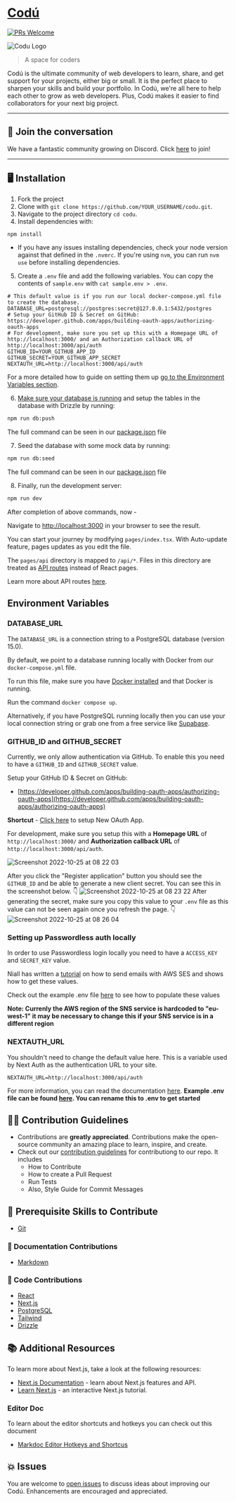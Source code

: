 # [Codú](https://www.codu.co)

[![PRs Welcome](https://img.shields.io/badge/PRs-welcome-brightgreen.svg?style=flat-square)](https://github.com/codu-code/codu/pulls)

![Codu Logo](https://raw.githubusercontent.com/codu-code/codu/develop/public/images/codu-gradient.png)

> A space for coders

Codú is the ultimate community of web developers to learn, share, and get support for your projects, either big or small. It is the perfect place to sharpen your skills and build your portfolio. In Codú, we're all here to help each other to grow as web developers. Plus, Codú makes it easier to find collaborators for your next big project.

---

## 💬 Join the conversation

We have a fantastic community growing on Discord. Click [here](https://discord.gg/NxSkYtZ) to join!

---

## 🖥️ Installation

1. Fork the project
2. Clone with `git clone https://github.com/YOUR_USERNAME/codu.git`.
3. Navigate to the project directory `cd codu`.
4. Install dependencies with:

```bash
npm install
```
- If you have any issues installing dependencies, check your node version against that defined in the `.nvmrc`. If you're using `nvm`, you can run `nvm use` before installing dependencies.

5. Create a `.env` file and add the following variables. You can copy the contents of `sample.env` with `cat sample.env > .env`.

```
# This default value is if you run our local docker-compose.yml file to create the database.
DATABASE_URL=postgresql://postgres:secret@127.0.0.1:5432/postgres
# Setup your GitHub ID & Secret on GitHub: https://developer.github.com/apps/building-oauth-apps/authorizing-oauth-apps
# For development, make sure you set up this with a Homepage URL of http://localhost:3000/ and an Authorization callback URL of http://localhost:3000/api/auth
GITHUB_ID=YOUR_GITHUB_APP_ID
GITHUB_SECRET=YOUR_GITHUB_APP_SECRET
NEXTAUTH_URL=http://localhost:3000/api/auth
```

For a more detailed how to guide on setting them up [go to the Environment Variables section](#environment-variables).

6. [Make sure your database is running](#database_url) and setup the tables in the database with Drizzle by running:


```bash
npm run db:push
```
The full command can be seen in our [package.json](/package.json#16) file

7. Seed the database with some mock data by running:

```bash
npm run db:seed
```
The full command can be seen in our [package.json](/package.json#19) file

8. Finally, run the development server:

```bash
npm run dev
```

After completion of above commands, now -

Navigate to [http://localhost:3000](http://localhost:3000) in your browser to see the result.

You can start your journey by modifying `pages/index.tsx`. With Auto-update feature, pages updates as you edit the file.

The `pages/api` directory is mapped to `/api/*`. Files in this directory are treated as [API routes](https://nextjs.org/docs/api-routes/introduction) instead of React pages.

Learn more about API routes [here](https://nextjs.org/docs/api-routes/introduction).

## Environment Variables

### DATABASE_URL

The `DATABASE_URL` is a connection string to a PostgreSQL database (version 15.0).

By default, we point to a database running locally with Docker from our `docker-compose.yml` file.

To run this file, make sure you have [Docker installed](https://docs.docker.com/get-docker/) and that Docker is running.

Run the command `docker compose up`.

Alternatively, if you have PostgreSQL running locally then you can use your local connection string or grab one from a free service like [Supabase](https://supabase.com/docs/guides/database/connecting-to-postgres#finding-your-connection-string).

### GITHUB_ID and GITHUB_SECRET

Currently, we only allow authentication via GitHub. To enable this you need to have a `GITHUB_ID` and `GITHUB_SECRET` value.

Setup your GitHub ID & Secret on GitHub:

- [https://developer.github.com/apps/building-oauth-apps/authorizing-oauth-apps](https://developer.github.com/apps/building-oauth-apps/authorizing-oauth-apps)

**Shortcut** - [Click here](https://github.com/settings/applications/new) to setup New OAuth App.

For development, make sure you setup this with a **Homepage URL** of `http://localhost:3000/` and **Authorization callback URL** of `http://localhost:3000/api/auth`.

![Screenshot 2022-10-25 at 08 22 03](https://user-images.githubusercontent.com/12615742/197709325-50766dc2-2245-438c-8f71-09064fc3b123.png)

After you click the "Register application" button you should see the `GITHUB_ID` and be able to generate a new client secret. You can see this in the screenshot below. 👇
![Screenshot 2022-10-25 at 08 23 22](https://user-images.githubusercontent.com/12615742/197710695-d3ef9cb7-fe66-4a53-8b3e-d66064434068.png)
After generating the secret, make sure you copy this value to your `.env` file as this value can not be seen again once you refresh the page. 👇
![Screenshot 2022-10-25 at 08 26 04](https://user-images.githubusercontent.com/12615742/197710697-ef791d9e-b205-4667-a97c-477148917897.png)

### Setting up Passwordless auth locally

In order to use Passwordless login locally you need to have a `ACCESS_KEY` and `SECRET_KEY` value.

Niall has written a [tutorial](https://www.codu.co/articles/sending-emails-with-aws-ses-and-nodemailer-in-node-js-xfuucrri) on how to send emails with AWS SES and shows how to get these values.

Check out the example .env file [here](./sample.env) to see how to populate these values

**Note: Currenly the AWS region of the SNS service is hardcoded to "eu-west-1" it may be necessary to change this if your SNS service is in a different region**

### NEXTAUTH_URL

You shouldn't need to change the default value here. This is a variable used by Next Auth as the authentication URL to your site.

```
NEXTAUTH_URL=http://localhost:3000/api/auth
```

For more information, you can read the documentation [here](https://next-auth.js.org/configuration/options).
**Example .env file can be found [here](./sample.env). You can rename this to .env to get started**

## 👨‍💻 Contribution Guidelines

- Contributions are **greatly appreciated**. Contributions make the open-source community an amazing place to learn, inspire, and create.
- Check out our [contribution guidelines](/CONTRIBUTING.md) for contributiong to our repo. It includes
  - How to Contribute
  - How to create a Pull Request
  - Run Tests
  - Also, Style Guide for Commit Messages

## 📙 Prerequisite Skills to Contribute

- [Git](https://git-scm.com/)

### 📃 Documentation Contributions

- [Markdown](https://www.markdownguide.org/basic-syntax/)

### 💾 Code Contributions

- [React](https://reactjs.org/)
- [Next.js](https://nextjs.org/)
- [PostgreSQL](https://www.postgresql.org/)
- [Tailwind](https://tailwindcss.com/)
- [Drizzle](https://orm.drizzle.team/)

## 📚 Additional Resources

To learn more about Next.js, take a look at the following resources:

- [Next.js Documentation](https://nextjs.org/docs) - learn about Next.js features and API.
- [Learn Next.js](https://nextjs.org/learn) - an interactive Next.js tutorial.

### Editor Doc

To learn about the editor shortcuts and hotkeys you can check out this document

- [Markdoc Editor Hotkeys and Shortcus](/EDITOR_SHORTCUTS.MD)

## 💥 Issues

You are welcome to [open issues](https://github.com/codu-code/codu/issues/new/choose) to discuss ideas about improving our Codú. Enhancements are encouraged and appreciated.
